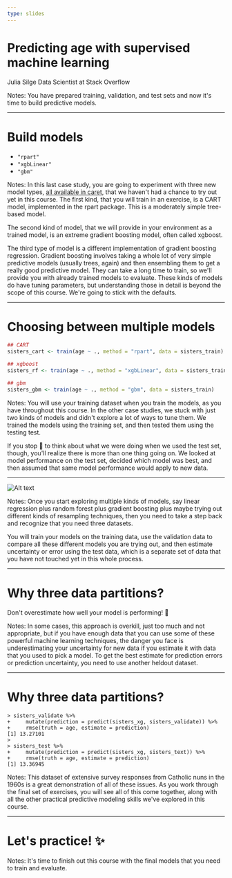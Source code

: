 ```yaml
---
type: slides
---
```


# Predicting age with supervised machine learning

Julia Silge
Data Scientist at Stack Overflow

Notes: You have prepared training, validation, and test sets and now it's time to build predictive models.

---

# Build models

- `"rpart"` 
- `"xgbLinear"` 
- `"gbm"` 

Notes: In this last case study, you are going to experiment with three new model types, [all available in caret](https://topepo.github.io/caret/available-models.html), that we haven't had a chance to try out yet in this course. The first kind, that you will train in an exercise, is a CART model, implemented in the rpart package. This is a moderately simple tree-based model. 

The second kind of model, that we will provide in your environment as a trained model, is an extreme gradient boosting model, often called xgboost. 

The third type of model is a different implementation of gradient boosting regression. Gradient boosting involves taking a whole lot of very simple predictive models (usually trees, again) and then ensembling them to get a really good predictive model. They can take a long time to train, so we'll provide you with already trained models to evaluate. These kinds of models do have tuning parameters, but understanding those in detail is beyond the scope of this course. We're going to stick with the defaults.

---

# Choosing between multiple models

```r
## CART
sisters_cart <- train(age ~ ., method = "rpart", data = sisters_train)

## xgboost
sisters_rf <- train(age ~ ., method = "xgbLinear", data = sisters_train)

## gbm
sisters_gbm <- train(age ~ ., method = "gbm", data = sisters_train)
```

Notes: You will use your training dataset when you train the models, as you have throughout this course. In the other case studies, we stuck with just two kinds of models and didn't explore a lot of ways to tune them. We trained the models using the training set, and then tested them using the testing test. 

If you stop 🛑 to think about what we were doing when we used the test set, though, you'll realize there is more than one thing going on. We looked at model performance on the test set, decided which model was best, and then assumed that same model performance would apply to new data.

---

![Alt text](https://github.com/juliasilge/supervised-ML-case-studies-course/blob/master/img/validation.png?raw=true)

Notes: Once you start exploring multiple kinds of models, say linear regression plus random forest plus gradient boosting plus maybe trying out different kinds of resampling techniques, then you need to take a step back and recognize that you need three datasets.

You will train your models on the training data, use the validation data to compare all these different models you are trying out, and then estimate uncertainty or error using the test data, which is a separate set of data that you have not touched yet in this whole process.

---

# Why three data partitions?

Don't overestimate how well your model is performing! 🙅

Notes: In some cases, this approach is overkill, just too much and not appropriate, but if you have enough data that you can use some of these powerful machine learning techniques, the danger you face is underestimating your uncertainty for new data if you estimate it with data that you used to pick a model. To get the best estimate for prediction errors or prediction uncertainty, you need to use another heldout dataset.

---

# Why three data partitions?

```
> sisters_validate %>%
+     mutate(prediction = predict(sisters_xg, sisters_validate)) %>%
+     rmse(truth = age, estimate = prediction)
[1] 13.27101
>
> sisters_test %>%
+     mutate(prediction = predict(sisters_xg, sisters_text)) %>%
+     rmse(truth = age, estimate = prediction)
[1] 13.36945
```

Notes: This dataset of extensive survey responses from Catholic nuns in the 1960s is a great demonstration of all of these issues. As you work through the final set of exercises, you will see all of this come together, along with all the other practical predictive modeling skills we've explored in this course.

---

# Let's practice! ✨

Notes: It's time to finish out this course with the final models that you need to train and evaluate.

